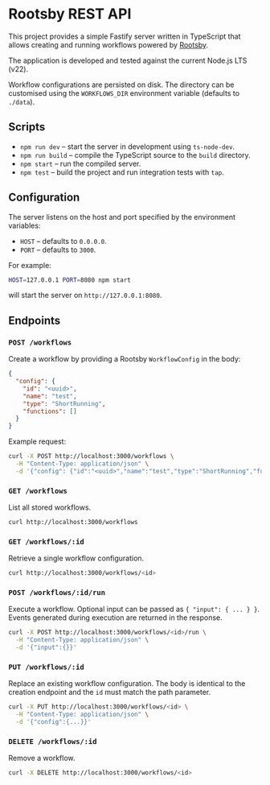 # Rootsby REST API

This project provides a simple Fastify server written in TypeScript that allows creating and running workflows powered by [Rootsby](https://www.npmjs.com/package/rootsby).

The application is developed and tested against the current Node.js LTS (v22).

Workflow configurations are persisted on disk. The directory can be customised
using the `WORKFLOWS_DIR` environment variable (defaults to `./data`).

## Scripts

- `npm run dev` – start the server in development using `ts-node-dev`.
- `npm run build` – compile the TypeScript source to the `build` directory.
- `npm start` – run the compiled server.
- `npm test` – build the project and run integration tests with `tap`.

## Configuration

The server listens on the host and port specified by the environment variables:

- `HOST` – defaults to `0.0.0.0`.
- `PORT` – defaults to `3000`.

For example:

```bash
HOST=127.0.0.1 PORT=8080 npm start
```

will start the server on `http://127.0.0.1:8080`.

## Endpoints

### `POST /workflows`
Create a workflow by providing a Rootsby `WorkflowConfig` in the body:

```json
{
  "config": {
    "id": "<uuid>",
    "name": "test",
    "type": "ShortRunning",
    "functions": []
  }
}
```
Example request:

```bash
curl -X POST http://localhost:3000/workflows \
  -H "Content-Type: application/json" \
  -d '{"config": {"id":"<uuid>","name":"test","type":"ShortRunning","functions":[]}}'
```

### `GET /workflows`
List all stored workflows.

```bash
curl http://localhost:3000/workflows
```

### `GET /workflows/:id`
Retrieve a single workflow configuration.

```bash
curl http://localhost:3000/workflows/<id>
```

### `POST /workflows/:id/run`
Execute a workflow. Optional input can be passed as `{ "input": { ... } }`.
Events generated during execution are returned in the response.

```bash
curl -X POST http://localhost:3000/workflows/<id>/run \
  -H "Content-Type: application/json" \
  -d '{"input":{}}'
```

### `PUT /workflows/:id`
Replace an existing workflow configuration. The body is identical to the
creation endpoint and the `id` must match the path parameter.

```bash
curl -X PUT http://localhost:3000/workflows/<id> \
  -H "Content-Type: application/json" \
  -d '{"config":{...}}'
```

### `DELETE /workflows/:id`
Remove a workflow.

```bash
curl -X DELETE http://localhost:3000/workflows/<id>
```
